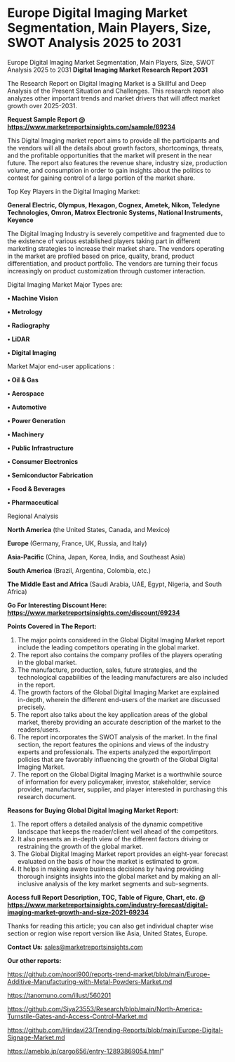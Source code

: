 # Europe Digital Imaging Market Segmentation, Main Players, Size, SWOT Analysis 2025 to 2031
 Europe Digital Imaging Market Segmentation, Main Players, Size, SWOT Analysis 2025 to 2031
<strong>Digital Imaging Market Research Report 2031</strong>

The Research Report on Digital Imaging Market is a Skillful and Deep Analysis of the Present Situation and Challenges. This research report also analyzes other important trends and market drivers that will affect market growth over 2025-2031.

<strong>Request Sample Report @ <a href=https://www.marketreportsinsights.com/sample/69234>https://www.marketreportsinsights.com/sample/69234</a></strong>

This Digital Imaging market report aims to provide all the participants and the vendors will all the details about growth factors, shortcomings, threats, and the profitable opportunities that the market will present in the near future. The report also features the revenue share, industry size, production volume, and consumption in order to gain insights about the politics to contest for gaining control of a large portion of the market share.

Top Key Players in the Digital Imaging Market:

<strong>General Electric, Olympus, Hexagon, Cognex, Ametek, Nikon, Teledyne Technologies, Omron, Matrox Electronic Systems, National Instruments, Keyence</strong>

The Digital Imaging Industry is severely competitive and fragmented due to the existence of various established players taking part in different marketing strategies to increase their market share. The vendors operating in the market are profiled based on price, quality, brand, product differentiation, and product portfolio. The vendors are turning their focus increasingly on product customization through customer interaction.

Digital Imaging Market Major Types are:

<strong>• Machine Vision

• Metrology

• Radiography

• LiDAR

• Digital Imaging</strong>

Market Major end-user applications :

<strong>• Oil & Gas

• Aerospace

• Automotive

• Power Generation

• Machinery

• Public Infrastructure

• Consumer Electronics

• Semiconductor Fabrication

• Food & Beverages

• Pharmaceutical</strong>

Regional Analysis

</u><strong><b>North America</b></strong> (the United States, Canada, and Mexico)

<strong><b>Europe </b></strong>(Germany, France, UK, Russia, and Italy)

<strong><b>Asia-Pacific</b></strong> (China, Japan, Korea, India, and Southeast Asia)

<strong><b>South America</b></strong> (Brazil, Argentina, Colombia, etc.)

<strong><b>The Middle East and Africa</b></strong> (Saudi Arabia, UAE, Egypt, Nigeria, and South Africa)

<strong>Go For Interesting Discount Here: <a href=https://www.marketreportsinsights.com/discount/69234>https://www.marketreportsinsights.com/discount/69234</a></strong>

<strong>Points Covered in The Report:</strong>
<ol>
  <li>The major points considered in the Global Digital Imaging Market report include the leading competitors operating in the global market.</li>
  <li>The report also contains the company profiles of the players operating in the global market.</li>
  <li>The manufacture, production, sales, future strategies, and the technological capabilities of the leading manufacturers are also included in the report.</li>
  <li>The growth factors of the Global Digital Imaging Market are explained in-depth, wherein the different end-users of the market are discussed precisely.</li>
  <li>The report also talks about the key application areas of the global market, thereby providing an accurate description of the market to the readers/users.</li>
  <li>The report incorporates the SWOT analysis of the market. In the final section, the report features the opinions and views of the industry experts and professionals. The experts analyzed the export/import policies that are favorably influencing the growth of the Global Digital Imaging Market.</li>
  <li>The report on the Global Digital Imaging Market is a worthwhile source of information for every policymaker, investor, stakeholder, service provider, manufacturer, supplier, and player interested in purchasing this research document.</li>
</ol>
<strong>Reasons for Buying Global Digital Imaging Market Report:</strong>

<ol>
  <li>The report offers a detailed analysis of the dynamic competitive landscape that keeps the reader/client well ahead of the competitors.</li>
  <li>It also presents an in-depth view of the different factors driving or restraining the growth of the global market.</li>
  <li>The Global Digital Imaging Market report provides an eight-year forecast evaluated on the basis of how the market is estimated to grow.</li>
  <li>It helps in making aware business decisions by having providing thorough insights insights into the global market and by making an all-inclusive analysis of the key market segments and sub-segments.</li>
</ol>
<strong>Access full Report Description, TOC, Table of Figure, Chart, etc. @ <a href=https://www.marketreportsinsights.com/industry-forecast/digital-imaging-market-growth-and-size-2021-69234>https://www.marketreportsinsights.com/industry-forecast/digital-imaging-market-growth-and-size-2021-69234</a></strong>


Thanks for reading this article; you can also get individual chapter wise section or region wise report version like Asia, United States, Europe.

<strong>Contact Us:</strong>
sales@marketreportsinsights.com

<strong>Our other reports:</strong>

<a href=https://github.com/noori900/reports-trend-market/blob/main/Europe-Additive-Manufacturing-with-Metal-Powders-Market.md>https://github.com/noori900/reports-trend-market/blob/main/Europe-Additive-Manufacturing-with-Metal-Powders-Market.md</a>

<a href=https://tanomuno.com/illust/560201>https://tanomuno.com/illust/560201</a>

<a href=https://github.com/Siya23553/Research/blob/main/North-America-Turnstile-Gates-and-Access-Control-Market.md>https://github.com/Siya23553/Research/blob/main/North-America-Turnstile-Gates-and-Access-Control-Market.md</a>

<a href=https://github.com/Hindavi23/Trending-Reports/blob/main/Europe-Digital-Signage-Market.md>https://github.com/Hindavi23/Trending-Reports/blob/main/Europe-Digital-Signage-Market.md</a>

<a href=https://ameblo.jp/cargo656/entry-12893869054.html>https://ameblo.jp/cargo656/entry-12893869054.html</a>"
